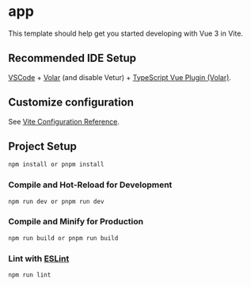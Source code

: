 #  app

This template should help get you started developing with Vue 3 in Vite.

## Recommended IDE Setup

[VSCode](https://code.visualstudio.com/) + [Volar](https://marketplace.visualstudio.com/items?itemName=Vue.volar) (and disable Vetur) + [TypeScript Vue Plugin (Volar)](https://marketplace.visualstudio.com/items?itemName=Vue.vscode-typescript-vue-plugin).

## Customize configuration

See [Vite Configuration Reference](https://vitejs.dev/config/).

## Project Setup

```sh
npm install or pnpm install
```

### Compile and Hot-Reload for Development

```sh
npm run dev or pnpm run dev 
```

### Compile and Minify for Production

```sh
npm run build or pnpm run build
```

### Lint with [ESLint](https://eslint.org/)

```sh
npm run lint
```
